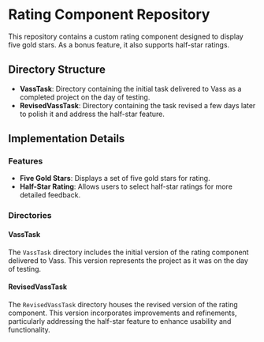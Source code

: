# Rating Component Repository

This repository contains a custom rating component designed to display five gold stars. As a bonus feature, it also supports half-star ratings.

## Directory Structure

- **VassTask**: Directory containing the initial task delivered to Vass as a completed project on the day of testing.
- **RevisedVassTask**: Directory containing the task revised a few days later to polish it and address the half-star feature.

## Implementation Details

### Features

- **Five Gold Stars**: Displays a set of five gold stars for rating.
- **Half-Star Rating**: Allows users to select half-star ratings for more detailed feedback.

### Directories

#### VassTask

The `VassTask` directory includes the initial version of the rating component delivered to Vass. This version represents the project as it was on the day of testing.

#### RevisedVassTask

The `RevisedVassTask` directory houses the revised version of the rating component. This version incorporates improvements and refinements, particularly addressing the half-star feature to enhance usability and functionality.

